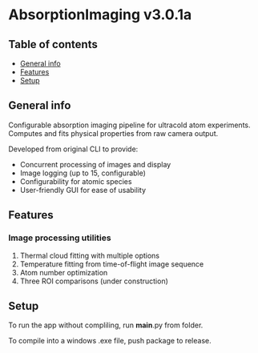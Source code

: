 # AbsorptionImaging v3.0.1a

## Table of contents
* [General info](#general-info)
* [Features](#features)
* [Setup](#setup)

## General info
Configurable absorption imaging pipeline for ultracold atom experiments. Computes and fits physical properties from raw camera output.

Developed from original CLI to provide:
- Concurrent processing of images and display
- Image logging (up to 15, configurable)
- Configurability for atomic species
- User-friendly GUI for ease of usability
	
## Features
### Image processing utilities
1. Thermal cloud fitting with multiple options
2. Temperature fitting from time-of-flight image sequence
3. Atom number optimization
4. Three ROI comparisons (under construction)
	
## Setup
To run the app without compliling, run __main__.py from folder.

To compile into a windows .exe file, push package to release.

